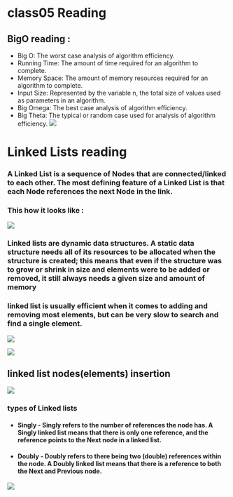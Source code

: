 # class05 Reading
## BigO reading :
* Big O: The worst case analysis of algorithm efficiency.
* Running Time: The amount of time required for an algorithm to complete.
* Memory Space: The amount of memory resources required for an algorithm to complete.
* Input Size: Represented by the variable n, the total size of values used as parameters in an algorithm.
* Big Omega: The best case analysis of algorithm efficiency.
* Big Theta: The typical or random case used for analysis of algorithm efficiency.
![](./bigo.png)

# Linked Lists reading





### A Linked List is a sequence of Nodes that are connected/linked to each other. The most defining feature of a Linked List is that each Node references the next Node in the link.
### This how it looks like :
![](./LinkedList1.png)

### Linked lists are dynamic data structures. A static data structure needs all of its resources to be allocated when the structure is created; this means that even if the structure was to grow or shrink in size and elements were to be added or removed, it still always needs a given size and amount of memory

### linked list is usually efficient when it comes to adding and removing most elements, but can be very slow to search and find a single element.

![](./1_G43FVT5xJ1n1QDKVNZUxXQ.jpeg)




![](./arrayvslnkdlst.jpeg)


## linked list nodes(elements) insertion
![](./insertlinkedlist.jpeg)



### types of Linked lists

* ####  Singly - Singly refers to the number of references the node has. A Singly linked list means that there is only one reference, and the reference points to the Next node in a linked list.
* #### Doubly - Doubly refers to there being two (double) references within the node. A Doubly linked list means that there is a reference to both the Next and Previous node.

![](./typesof-linked-lists.jpeg)
